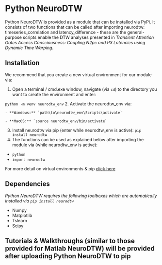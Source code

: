 # Python NeuroDTW

Python NeuroDTW is provided as a module that can be installed via PyPi. It consists of two functions that can be called after importing neurodtw: timeseries_correlation and latency_difference -  these are the general-purpose scripts enable the DTW analyses presented in *Transient Attention Gates Access Consciousness: Coupling N2pc and P3 Latencies using Dynamic Time Warping*.

## Installation

We recommend that you create a new virtual environment for our module via:
1. Open a terminal / cmd.exe window, navigate (via `cd`) to the directory you want to create the environment and enter:

`python -m venv neurodtw_env`
2. Activate the neurodtw_env via:

	- **Windows:** `path\to\neurodtw_env\Scripts\activate`

	- **MacOS:** `source neurodtw_env/bin/activate`

3. Install neurodtw via pip (enter while neurodtw_env is active):
`pip install neurodtw`
4. The functions can be used as explained below after importing the module via (while neurodtw_env is active):
- `python`
- `import neurodtw`

For more detail on virtual environments & pip [click here](https://packaging.python.org/en/latest/guides/installing-using-pip-and-virtual-environments/)

## Dependencies
*Python NeuroDTW requires the following toolboxes which are automatically installed via `pip install neurodtw`*
- Numpy
- Matplotlib
- Tslearn
- Scipy

## Tutorials & Walkthroughs (similar to those provided for Matlab NeuroDTW) will be provided after uploading Python NeuroDTW to pip